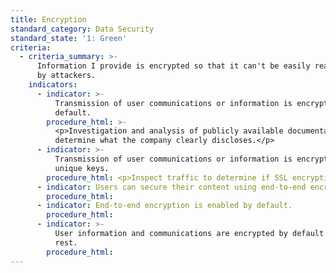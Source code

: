 ```yaml
---
title: Encryption
standard_category: Data Security
standard_state: '1: Green'
criteria:
  - criteria_summary: >-
      Information I provide is encrypted so that it can't be easily read or used
      by attackers.
    indicators:
      - indicator: >-
          Transmission of user communications or information is encrypted by
          default.
        procedure_html: >-
          <p>Investigation and analysis of publicly available documentation to
          determine what the company clearly discloses.</p>
      - indicator: >-
          Transmission of user communications or information is encrypted using
          unique keys.
        procedure_html: <p>Inspect traffic to determine if SSL encryption is used.</p>
      - indicator: Users can secure their content using end-to-end encryption.
        procedure_html:
      - indicator: End-to-end encryption is enabled by default.
        procedure_html:
      - indicator: >-
          User information and communications are encrypted by default when at
          rest.
        procedure_html:
---
```


